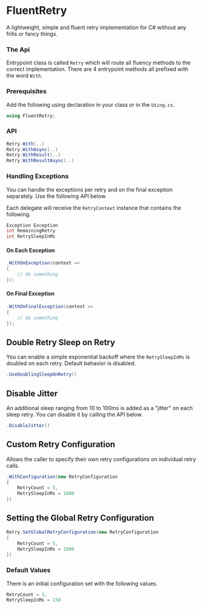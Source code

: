 # FluentRetry

A lightweight, simple and fluent retry implementation for C# without any frills or fancy things.

### The Api

Entrypoint class is called `Retry` which will route all fluency methods to the correct implementation. There are 4
entrypoint methods all prefixed with the word `With`.

### Prerequisites

Add the following using declaration in your class or in the `Using.cs`.

```csharp
using FluentRetry;
```

### API

```csharp
Retry.With(..)
Retry.WithAsync(..)
Retry.WithResult(..)
Retry.WithResultAsync(..)
```

### Handling Exceptions

You can handle the exceptions per retry and on the final exception separately. Use the following API below.

Each delegate will receive the `RetryContext` instance that contains the following.

```csharp
Exception Exception
int RemainingRetry
int RetrySleepInMs
```

#### On Each Exception

```csharp
.WithOnException(context => 
{
    // do something
});
```

#### On Final Exception

```csharp
.WithOnFinalException(context => 
{
    // do something
});
```

## Double Retry Sleep on Retry

You can enable a simple exponential backoff where the `RetrySleepInMs` is doubled on each retry. Default behavior is
disabled.

```csharp
.UseDoublingSleepOnRetry()
```

## Disable Jitter

An additional sleep ranging from 10 to 100ms is added as a "jitter" on each sleep retry. You can disable it by calling
the API below.

```csharp
.DisableJitter()
```

## Custom Retry Configuration

Allows the caller to specify their own retry configurations on individual retry calls.

```csharp
.WithConfiguration(new RetryConfiguration
{
    RetryCount = 5,
    RetrySleepInMs = 1000
})
```

## Setting the Global Retry Configuration

```csharp
Retry.SetGlobalRetryConfiguration(new RetryConfiguration
{
    RetryCount = 5,
    RetrySleepInMs = 1000
})
```

### Default Values

There is an initial configuration set with the following values.

```csharp
RetryCount = 3,
RetrySleepInMs = 150
```
